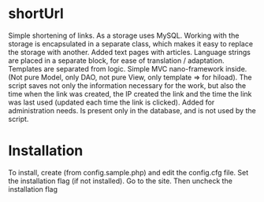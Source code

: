 # shortUrl
Simple shortening of links.
As a storage uses MySQL.
Working with the storage is encapsulated in a separate class, which makes it easy to replace the storage with another.
Added text pages with articles.
Language strings are placed in a separate block, for ease of translation / adaptation.
Templates are separated from logic.
Simple MVC nano-framework inside.
(Not pure Model, only DAO, not pure View, only template => for hiload).
The script saves not only the information necessary for the work, but also the time when the link was created, the IP created the link and the time the link was last used (updated each time the link is clicked). Added for administration needs. Is present only in the database, and is not used by the script.

# Installation
To install, create (from config.sample.php) and edit the config.cfg file.
Set the installation flag (if not installed).
Go to the site.
Then uncheck the installation flag

